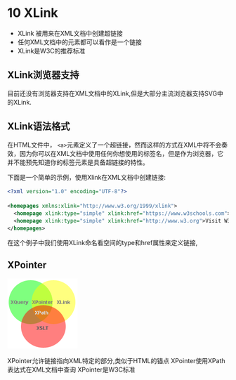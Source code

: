 # 10 XLink

*  XLink 被用来在XML文档中创建超链接
*  任何XML文档中的元素都可以看作是一个链接
*  XLink是W3C的推荐标准

## XLink浏览器支持
目前还没有浏览器支持在XML文档中的XLink,但是大部分主流浏览器支持SVG中的XLink.

## XLink语法格式
在HTML文件中， `<a>`元素定义了一个超链接，然而这样的方式在XML中将不会奏效，因为你可以在XML文档中使用任何你想使用的标签名，但是作为浏览器，它并不能预先知道你的标签元素是具备超链接的特性。

下面是一个简单的示例，使用Xlink在XML文档中创建链接:
```xml
<?xml version="1.0" encoding="UTF-8"?>

<homepages xmlns:xlink="http://www.w3.org/1999/xlink">
  <homepage xlink:type="simple" xlink:href="https://www.w3schools.com">Visit W3Schools</homepage>
  <homepage xlink:type="simple" xlink:href="http://www.w3.org">Visit W3C</homepage>
</homepages>
```
在这个例子中我们使用XLink命名看空间的type和href属性来定义链接,


## XPointer
![XPointer](img/pic_xpath.gif)

XPointer允许链接指向XML特定的部分,类似于HTML的锚点
XPointer使用XPath表达式在XML文档中查询
XPointer是W3C标准